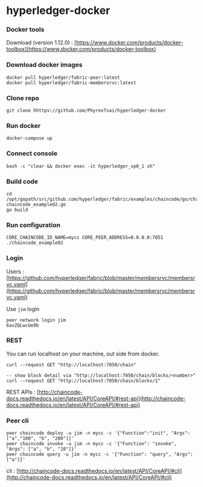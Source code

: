 # hyperledger-docker

### Docker tools

Download (version 1.12.0) : [https://www.docker.com/products/docker-toolbox](https://www.docker.com/products/docker-toolbox)

### Download docker images
```
docker pull hyperledger/fabric-peer:latest
docker pull hyperledger/fabric-membersrvc:latest
```

### Clone repo
```
git clone hhttps://github.com/PhyrexTsai/hyperledger-docker
```

### Run docker 

```
docker-compose up
```

### Connect console

```
bash -c "clear && docker exec -it hyperledger_vp0_1 sh"
```

### Build code

```
cd /opt/gopath/src/github.com/hyperledger/fabric/examples/chaincode/go/chaincode_example02
chaincode_example02.go
go build
```

### Run configuration 

```
CORE_CHAINCODE_ID_NAME=mycc CORE_PEER_ADDRESS=0.0.0.0:7051 ./chaincode_example02
```

### Login

Users :   
[https://github.com/hyperledger/fabric/blob/master/membersrvc/membersrvc.yaml](https://github.com/hyperledger/fabric/blob/master/membersrvc/membersrvc.yaml)

Use `jim` login

```
peer network login jim
6avZQLwcUe9b
```

### REST 

You can run localhost on your machine, out side from docker.

```
curl --request GET "http://localhost:7050/chain"

-- show block detail via "http://localhost:7050/chain/blocks/<number>"
curl --request GET "http://localhost:7050/chain/blocks/1"

```

REST APIs : [http://chaincode-docs.readthedocs.io/en/latest/API/CoreAPI/#rest-api](http://chaincode-docs.readthedocs.io/en/latest/API/CoreAPI/#rest-api)

### Peer cli

```
peer chaincode deploy -u jim -n mycc -c '{"Function":"init", "Args":["a","100", "b", "200"]}'
peer chaincode invoke -u jim -n mycc -c '{"Function": "invoke", "Args": ["a", "b", "10"]}'
peer chaincode query -u jim -n mycc -c '{"Function": "query", "Args": ["a"]}'

```

cli : [http://chaincode-docs.readthedocs.io/en/latest/API/CoreAPI/#cli](http://chaincode-docs.readthedocs.io/en/latest/API/CoreAPI/#cli)


